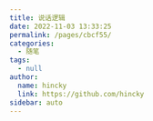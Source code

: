 ```yaml
---
title: 说话逻辑
date: 2022-11-03 13:33:25
permalink: /pages/cbcf55/
categories: 
  - 随笔
tags: 
  - null
author: 
  name: hincky
  link: https://github.com/hincky
sidebar: auto
---
```



